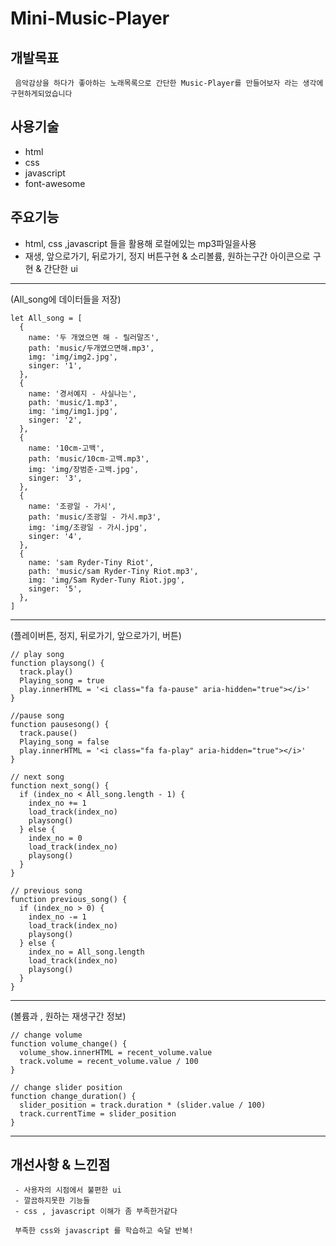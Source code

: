 # Mini-Music-Player

## 개발목표 

` 음악감상을 하다가 좋아하는 노래목록으로 간단한 Music-Player를 만들어보자 라는 생각에 구현하게되었습니다`

## 사용기술

- html
- css
- javascript
- font-awesome

## 주요기능

- html, css ,javascript 들을 활용해 로컬에있는 mp3파일을사용
- 재생, 앞으로가기, 뒤로가기, 정지 버튼구현 & 소리볼륨, 원하는구간 아이콘으로 구현 & 간단한 ui


***

(All_song에 데이터들을 저장)
```
let All_song = [
  {
    name: '두 개였으면 해 - 릴러말즈',
    path: 'music/두개였으면해.mp3',
    img: 'img/img2.jpg',
    singer: '1',
  },
  {
    name: '경서예지 - 사실나는',
    path: 'music/1.mp3',
    img: 'img/img1.jpg',
    singer: '2',
  },
  {
    name: '10cm-고백',
    path: 'music/10cm-고백.mp3',
    img: 'img/장범준-고백.jpg',
    singer: '3',
  },
  {
    name: '조광일 - 가시',
    path: 'music/조광일 - 가시.mp3',
    img: 'img/조광일 - 가시.jpg',
    singer: '4',
  },
  {
    name: 'sam Ryder-Tiny Riot',
    path: 'music/sam Ryder-Tiny Riot.mp3',
    img: 'img/Sam Ryder-Tuny Riot.jpg',
    singer: '5',
  },
]
```

***

(플레이버튼, 정지, 뒤로가기, 앞으로가기, 버튼)
```
// play song
function playsong() {
  track.play()
  Playing_song = true
  play.innerHTML = '<i class="fa fa-pause" aria-hidden="true"></i>'
}

//pause song
function pausesong() {
  track.pause()
  Playing_song = false
  play.innerHTML = '<i class="fa fa-play" aria-hidden="true"></i>'
}

// next song
function next_song() {
  if (index_no < All_song.length - 1) {
    index_no += 1
    load_track(index_no)
    playsong()
  } else {
    index_no = 0
    load_track(index_no)
    playsong()
  }
}

// previous song
function previous_song() {
  if (index_no > 0) {
    index_no -= 1
    load_track(index_no)
    playsong()
  } else {
    index_no = All_song.length
    load_track(index_no)
    playsong()
  }
}
```

***

(볼륨과 , 원하는 재생구간 정보)

```
// change volume
function volume_change() {
  volume_show.innerHTML = recent_volume.value
  track.volume = recent_volume.value / 100
}

// change slider position
function change_duration() {
  slider_position = track.duration * (slider.value / 100)
  track.currentTime = slider_position
}
```

***

## 개선사항 & 느낀점
```
 - 사용자의 시점에서 불편한 ui 
 - 깔끔하지못한 기능들
 - css , javascript 이해가 좀 부족한거같다
 
 부족한 css와 javascript 를 학습하고 숙달 반복!
 ```
 
 
